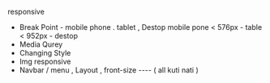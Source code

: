 responsive 
- Break Point - mobile phone . tablet , Destop 
mobile pone < 576px -  table < 952px - destop 
- Media Qurey 
- Changing Style 
- Img responsive 
- Navbar / menu , Layout , front-size ---- ( all kuti nati )